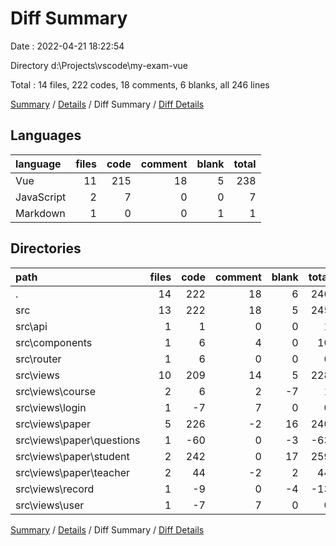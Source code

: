 # Diff Summary

Date : 2022-04-21 18:22:54

Directory d:\Projects\vscode\my-exam-vue

Total : 14 files,  222 codes, 18 comments, 6 blanks, all 246 lines

[Summary](results.md) / [Details](details.md) / Diff Summary / [Diff Details](diff-details.md)

## Languages
| language | files | code | comment | blank | total |
| :--- | ---: | ---: | ---: | ---: | ---: |
| Vue | 11 | 215 | 18 | 5 | 238 |
| JavaScript | 2 | 7 | 0 | 0 | 7 |
| Markdown | 1 | 0 | 0 | 1 | 1 |

## Directories
| path | files | code | comment | blank | total |
| :--- | ---: | ---: | ---: | ---: | ---: |
| . | 14 | 222 | 18 | 6 | 246 |
| src | 13 | 222 | 18 | 5 | 245 |
| src\api | 1 | 1 | 0 | 0 | 1 |
| src\components | 1 | 6 | 4 | 0 | 10 |
| src\router | 1 | 6 | 0 | 0 | 6 |
| src\views | 10 | 209 | 14 | 5 | 228 |
| src\views\course | 2 | 6 | 2 | -7 | 1 |
| src\views\login | 1 | -7 | 7 | 0 | 0 |
| src\views\paper | 5 | 226 | -2 | 16 | 240 |
| src\views\paper\questions | 1 | -60 | 0 | -3 | -63 |
| src\views\paper\student | 2 | 242 | 0 | 17 | 259 |
| src\views\paper\teacher | 2 | 44 | -2 | 2 | 44 |
| src\views\record | 1 | -9 | 0 | -4 | -13 |
| src\views\user | 1 | -7 | 7 | 0 | 0 |

[Summary](results.md) / [Details](details.md) / Diff Summary / [Diff Details](diff-details.md)